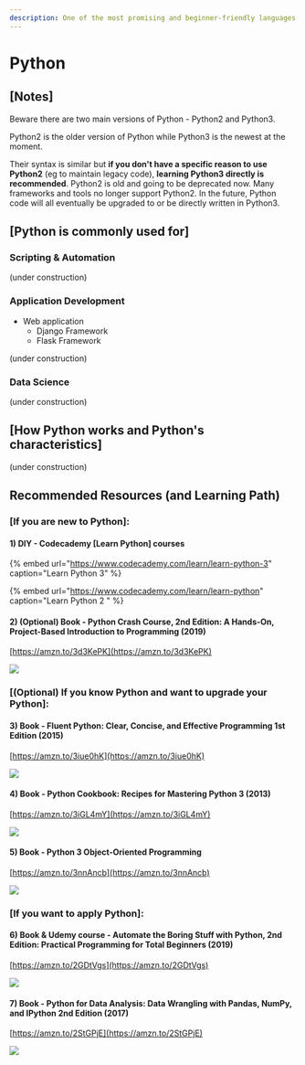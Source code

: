 ```yaml
---
description: One of the most promising and beginner-friendly languages nowadays
---
```


# Python

## \[Notes\]

Beware there are two main versions of Python - Python2 and Python3. 

Python2 is the older version of Python while Python3 is the newest at the moment. 

Their syntax is similar but **if you don't have a specific reason to use Python2** \(eg to maintain legacy code\), **learning Python3 directly is recommended**. Python2 is old and going to be deprecated now. Many frameworks and tools no longer support Python2. In the future, Python code will all eventually be upgraded to or be directly written in Python3.

## \[Python is commonly used for\]

### Scripting & Automation

\(under construction\)

### Application Development

* Web application 
  * Django Framework
  * Flask Framework

\(under construction\)

### Data Science

\(under construction\)

## \[How Python works and Python's characteristics\]

\(under construction\)

## Recommended Resources \(and Learning Path\)

### \[If you are new to Python\]:

#### 1\) DIY - Codecademy \[Learn Python\] courses

{% embed url="https://www.codecademy.com/learn/learn-python-3" caption="Learn Python 3" %}

{% embed url="https://www.codecademy.com/learn/learn-python" caption="Learn Python 2 " %}

#### 

#### 2\) \(Optional\) Book - Python Crash Course, 2nd Edition: A Hands-On, Project-Based Introduction to Programming \(2019\)

[https://amzn.to/3d3KePK](https://amzn.to/3d3KePK)

![](../../.gitbook/assets/screenshot-2020-10-06-at-12.57.50-pm.png)

### 

### \[\(Optional\) If you know Python and want to upgrade your Python\]:

#### 3\) Book - Fluent Python: Clear, Concise, and Effective Programming 1st Edition \(2015\)

[https://amzn.to/3iue0hK](https://amzn.to/3iue0hK)

![](../../.gitbook/assets/screenshot-2020-10-06-at-12.44.47-pm.png)

#### 

#### 4\) Book - Python Cookbook: Recipes for Mastering Python 3 \(2013\)

[https://amzn.to/3iGL4mY](https://amzn.to/3iGL4mY)

![](../../.gitbook/assets/screenshot-2020-10-06-at-1.12.08-pm.png)

#### 

#### 5\) Book - Python 3 Object-Oriented Programming

[https://amzn.to/3nnAncb](https://amzn.to/3nnAncb)

![](../../.gitbook/assets/screenshot-2020-10-06-at-1.16.30-pm%20%281%29.png)

### 

### \[If you want to apply Python\]:

#### 6\) Book & Udemy course - Automate the Boring Stuff with Python, 2nd Edition: Practical Programming for Total Beginners \(2019\)

[https://amzn.to/2GDtVgs](https://amzn.to/2GDtVgs)

![](../../.gitbook/assets/screenshot-2020-10-06-at-1.04.42-pm.png)



#### 7\) Book - Python for Data Analysis: Data Wrangling with Pandas, NumPy, and IPython 2nd Edition \(2017\)

[https://amzn.to/2StGPjE](https://amzn.to/2StGPjE)

![](../../.gitbook/assets/screenshot-2020-10-06-at-1.03.34-pm.png)





